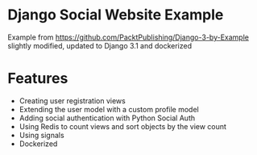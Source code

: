 # Django Social Website Example

Example from
https://github.com/PacktPublishing/Django-3-by-Example
slightly modified, updated to Django 3.1 and dockerized

# Features

- Creating user registration views
- Extending the user model with a custom profile model
- Adding social authentication with Python Social Auth
- Using Redis to count views and sort objects by the view count
- Using signals
- Dockerized
